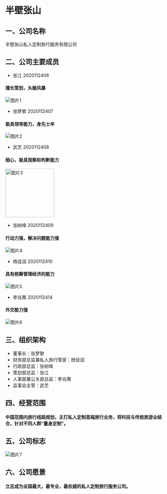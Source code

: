# 半壁张山
## 一、公司名称
半壁张山私人定制旅行服务有限公司
## 二、公司主要成员
- 张江 2020112406
#### 擅长策划，头脑风暴
![图片1](https://user-images.githubusercontent.com/80669395/111908623-e19eb680-8a94-11eb-8b36-27e182250d21.png)

- 张梦歌 2020112407
#### 极具领导能力，身先士卒
![图片2](https://user-images.githubusercontent.com/80669395/111908759-64277600-8a95-11eb-9b83-529029a6936c.png)

- 武艺 2020112408
#### 细心，极具观察和判断能力
<img width="152" alt="图片3" src="https://user-images.githubusercontent.com/80669395/111909169-262b5180-8a97-11eb-9c82-e1a34de7c206.png">

- 张树峰 2020112409
#### 行动力强，解决问题能力强
![图片4](https://user-images.githubusercontent.com/80669395/111908890-e748cc00-8a95-11eb-8c73-43ad8c18cf65.png)

- 杨佳润 2020112410
#### 具有统筹管理经济的能力
![图片5](https://user-images.githubusercontent.com/80669395/111908963-37279300-8a96-11eb-8f9f-abf64b84e8cc.png)


- 李兆骞 2020112414
#### 外交能力强
![图片6](https://user-images.githubusercontent.com/80669395/111908978-4c9cbd00-8a96-11eb-9ceb-9c90aa530034.png)


## 三、组织架构
- 董事长：张梦歌
- 财务部总监兼私人旅行管家：杨佳润
- 行政部总监：张树峰
- 策划部总监：张江
- 人事部兼公关部总监：李兆骞
- 监事会主管：武艺
## 四、经营范围
#### 中国范围内旅行线路规划，主打私人定制高端旅行业务，将科技与传统旅游业结合，针对不同人群“量身定制”。
## 五、公司标志
![图片7](https://user-images.githubusercontent.com/80669395/111909032-8f5e9500-8a96-11eb-8c32-c9869e2f649d.png)

## 六、公司愿景
#### 立志成为全国最大，最专业，最权威的私人定制旅行服务公司。
